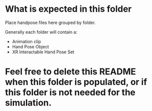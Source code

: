 # What is expected in this folder
Place handpose files here grouped by folder.

Generally each folder will contain a:
- Animation clip
- Hand Pose Object
- XR Interactable Hand Pose Set

# Feel free to delete this README when this folder is populated, or if this folder is not needed for the simulation.
